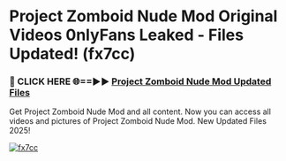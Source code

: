 # Project Zomboid Nude Mod Original Videos 0nlyFans Leaked - Files Updated! (fx7cc)

<h3>🔴 CLICK HERE 🌐==►► <a href="https://tinyurl.com/4mcuefdz" rel="nofollow">Project Zomboid Nude Mod Updated Files</a></h3>

Get Project Zomboid Nude Mod and all content. Now you can access all videos and pictures of Project Zomboid Nude Mod. New Updated Files 2025!

[![fx7cc](https://i.imgur.com/StAQSOY.gif)](https://tinyurl.com/4mcuefdz)
